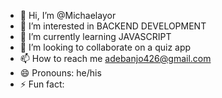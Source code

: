 - 👋 Hi, I’m @Michaelayor
- 👀 I’m interested in BACKEND DEVELOPMENT
- 🌱 I’m currently learning JAVASCRIPT
- 💞️ I’m looking to collaborate on a quiz app
- 📫 How to reach me adebanjo426@gmail.com
- 😄 Pronouns: he/his
- ⚡ Fun fact: 

<!---
Michaelayor/Michaelayor is a ✨ special ✨ repository because its `README.md` (this file) appears on your GitHub profile.
You can click the Preview link to take a look at your changes.
--->
